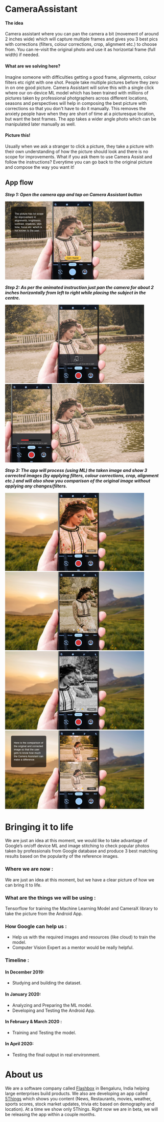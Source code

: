 # CameraAssistant

#### The idea
Camera assistant where you can pan the camera a bit (movement of around 2 inches wide) which will capture multiple frames and gives you 3 best pics with corrections (filters, colour corrections, crop, alignment etc.) to choose from. You can re-visit the original photo and use it as horizontal frame (full width) if needed.


#### What are we solving here?
Imagine someone with difficulties getting a good frame, alignments, colour filters etc right with one shot. People take multiple pictures before they zero in on one good picture. Camera Assistant will solve this with a single click where our on-device ML model which has been trained with millions of pictures taken by professional photgraphers across different locations, seasons and perspectives will help in composing the best picture with corrections so that you don't have to do it manually. This removes the anxiety people have when they are short of time at a picturesque location, but want the best frames. The app takes a wider angle photo which can be manipulated later manually as well.

#### Picture this!
Usually when we ask a stranger to click a picture, they take a picture with their own understanding of how the picture should look and there is no scope for improvements. What if you ask them to use Camera Assist and follow the instructions? Everytime you can go back to the original picture and compose the way you want it!

## App flow

***Step 1: Open the camera app and tap on Camera Assistant button***

<img src="Story-1.jpg" width="90%">

***Step 2: As per the animated instruction just pan the camera for about 2 inches horizontally from left to right while placing the subject in the centre.***

<img src="Story-2.jpg" width="90%">

<img src="StoryNew2.gif" width="90%">

***Step 3: The app will process (using ML) the taken image and show 3 corrected images (by applying filters, colour corrections, crop, alignment etc.) and will also show you comparison of the original image without applying any changes/filters.***

<img src="Story-8.jpg" width="90%">

<img src="Story-9.jpg" width="90%">

<img src="Story-10.jpg" width="90%">

<img src="Story-11.jpg" width="90%">

# Bringing it to life

We are just an idea at this moment, we would like to take advantage of Google’s on/off device ML and image stitching to check popular photos taken by professionals from Google database and produce 3 best matching results based on the popularity of the reference images.

### Where we are now :
We are just an idea at this moment, but we have a clear picture of how we can bring it to life.

### What are the things we will be using :
Tensorflow for training the Machine Learning Model and CameraX library to take the picture from the Android App.

### How Google can help us :

* Help us with the required images and resources (like cloud) to train the model.
* Computer Vision Expert as a mentor would be really helpful.

### Timeline :

#### In December 2019:
* Studying and building the dataset.

#### In January 2020:
* Analyzing and Preparing the ML model.
* Developing and Testing the Android App.

#### In February & March 2020 :
* Training and Testing the model.

#### In April 2020:
* Testing the final output in real environment.

# About us

We are a software company called [Flashbox](http://flashbox.in/)  in Bengaluru, India helping large enterprises build products. We also are developing an app called [5Things](https://play.google.com/store/apps/details?id=com.flashbox.a5things) which shows you content (News, Restaurants, movies, weather, sports scores, stock market updates, trivia etc based on demography and location). At a time we show only 5Things. Right now we are in beta, we will be releasing the app within a couple months.
